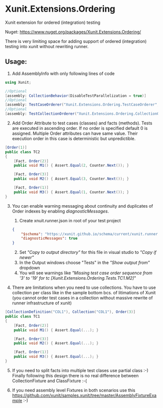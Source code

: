 # Xunit.Extensions.Ordering
Xunit extension for ordered (integration) testing

Nuget: https://www.nuget.org/packages/Xunit.Extensions.Ordering/

There is very limiting space for adding support of ordered (integration) testing into xunit without rewriting runner. 

## Usage:

1. Add AssemblyInfo with only following lines of code

```c#
using Xunit;

//Optional
[assembly: CollectionBehavior(DisableTestParallelization = true)]
//Optional
[assembly: TestCaseOrderer("Xunit.Extensions.Ordering.TestCaseOrderer", "Xunit.Extensions.Ordering")]
//Optional
[assembly: TestCollectionOrderer("Xunit.Extensions.Ordering.CollectionOrderer", "Xunit.Extensions.Ordering")]
```

2. Add Order Attribute to test cases (classes) and facts (methods). Tests are executed in ascending order. If no order is specified default 0 is assigned. Multiple Order attributes can have same value. Their execution order in this case is deterministic but unpredictible.

```c#
[Order(1)]
public class TC2
{
	[Fact, Order(2)]
	public void M1() { Assert.Equal(2, Counter.Next()); }

	[Fact, Order(3)]
	public void M2() { Assert.Equal(3, Counter.Next()); }

	[Fact, Order(1)]
	public void M3() { Assert.Equal(1, Counter.Next()); }
}
```
3. You can enable warning messaging about continuity and duplicates of Order indexes by enabling *diagnosticMessages*.
 
	1. Create xnuit.runner.json in root of your test project 
	```json
	{
		"$schema": "https://xunit.github.io/schema/current/xunit.runner.schema.json",
		"diagnosticMessages": true
	}
	```
	2. Set *"Copy to output directory"* for this file in visual studio to *"Copy if newer"*
	3. In the Output windows choose "Tests" in the *"Show output from"* dropdown
	4. You will see warnings like *"Missing test case order sequence from '3' to '19' for tc [Xunit.Extensions.Ordering.Tests.TC1.M2]"*
 
4. There are limitations when you need to use collections. You have to use collection per class like in the sample bottom bcs. of litimations of Xunit (you cannot order test cases in a collection without massive rewrite of runner infrastructure of xunit)
```c#
[CollectionDefinition("COL1"), Collection("COL1"), Order(3)]
public class TC1
{
	[Fact, Order(2)]
	public void M1() { Assert.Equal(...); }

	[Fact, Order(3)]
	public void M2() { Assert.Equal(...); }

	[Fact, Order(1)]
	public void M3() { Assert.Equal(...); }
}
```
5. If you need to split facts into multiple test clases use partial class :-) Finally following this design there is no real 	difference between CollectionFixture and ClassFixture :-( 

6. If you need assembly level Fixtures in both scenarios use this https://github.com/xunit/samples.xunit/tree/master/AssemblyFixtureExample :-)
